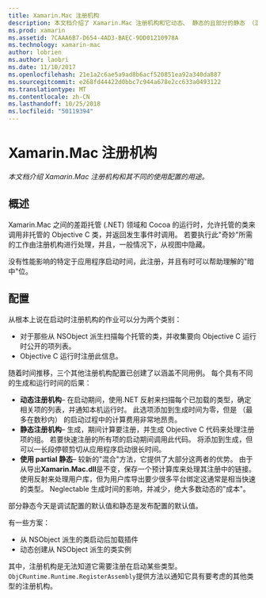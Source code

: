 ```yaml
---
title: Xamarin.Mac 注册机构
description: 本文档介绍了 Xamarin.Mac 注册机构和它动态、 静态的且部分的静态 （混合） 的目的使用情况的配置。
ms.prod: xamarin
ms.assetid: 7CAAA6B7-D654-4AD3-BAEC-9DD01210978A
ms.technology: xamarin-mac
author: lobrien
ms.author: laobri
ms.date: 11/10/2017
ms.openlocfilehash: 21e1a2c6ae5a9ad8b6acf520851ea92a340da887
ms.sourcegitcommit: e268fd44422d0bbc7c944a678e2cc633a0493122
ms.translationtype: MT
ms.contentlocale: zh-CN
ms.lasthandoff: 10/25/2018
ms.locfileid: "50119394"
---
```

# <a name="xamarinmac-registrar"></a>Xamarin.Mac 注册机构

_本文档介绍 Xamarin.Mac 注册机构和其不同的使用配置的用途。_

## <a name="overview"></a>概述

Xamarin.Mac 之间的差距托管 (.NET) 领域和 Cocoa 的运行时，允许托管的类来调用非托管的 Objective C 类，并返回发生事件时调用。 若要执行此"奇妙"所需的工作由注册机构进行处理，并且，一般情况下，从视图中隐藏。

没有性能影响的特定于应用程序启动时间，此注册，并且有时可以帮助理解的"暗中"位。

## <a name="configurations"></a>配置

从根本上说在启动时注册机构的作业可以分为两个类别：

- 对于那些从 NSObject 派生扫描每个托管的类，并收集要向 Objective C 运行时公开的项列表。
- Objective C 运行时注册此信息。

随着时间推移，三个其他注册机构配置已创建了以涵盖不同用例。 每个具有不同的生成和运行时间的后果：

- **动态注册机构**– 在启动期间，使用.NET 反射来扫描每个已加载的类型，确定相关项的列表，并通知本机运行时。 此选项添加到生成时间为零，但是 （最多在数秒内） 的启动过程中的计算费用非常地昂贵。
- **静态注册机构**– 生成，期间计算要注册，并生成 Objective C 代码来处理注册项的组。 若要快速注册的所有项的启动期间调用此代码。 将添加到生成，但可以一长段停顿剪切从应用程序启动很长时间。
- **使用 partial 静态**– 较新的"混合"方法，它提供了大部分这两者的优势。 由于从导出**Xamarin.Mac.dll**是不变，保存一个预计算库来处理其注册中的链接。 使用反射来处理用户库，但为用户库导出要少很多平台绑定这通常是相当快速的类型。 Neglectable 生成时间的影响，并减少，绝大多数动态的"成本"。

部分静态今天是调试配置的默认值和静态是发布配置的默认值。

有一些方案：

- 从 NSObject 派生的类启动后加载插件
- 动态创建从 NSObject 派生的类实例

其中，注册机构是无法知道它需要注册在启动某些类型。 `ObjCRuntime.Runtime.RegisterAssembly`提供方法以通知它具有要考虑的其他类型的注册机构。
